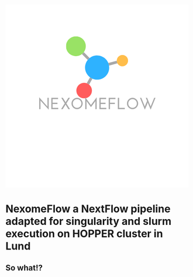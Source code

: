 ![alt text](https://github.com/Clinical-Genomics-Lund/nexomeflow/blob/nexomeflow/logo/NexomeFlow.png "NextFlow pipeline for exomes")


# NexomeFlow a NextFlow pipeline adapted for singularity and slurm execution on HOPPER cluster in Lund


## So what!?